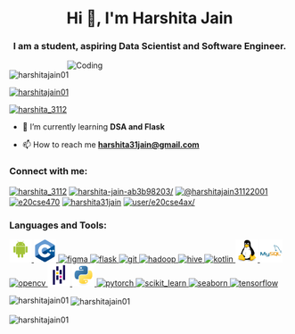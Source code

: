 <h1 align="center">Hi 👋, I'm Harshita Jain</h1>
<h3 align="center">I am a student, aspiring Data Scientist and Software Engineer.</h3>
<img align="right" alt="Coding" width="400" src="https://dribbble.com/shots/2413754-Coding.gif">

<p align="left"> <img src="https://komarev.com/ghpvc/?username=harshitajain01&label=Profile%20views&color=0e75b6&style=flat" alt="harshitajain01" /> </p>

<p align="left"> <a href="https://github.com/ryo-ma/github-profile-trophy"><img src="https://github-profile-trophy.vercel.app/?username=harshitajain01" alt="harshitajain01" /></a> </p>

<p align="left"> <a href="https://twitter.com/harshita_3112" target="blank"><img src="https://img.shields.io/twitter/follow/harshita_3112?logo=twitter&style=for-the-badge" alt="harshita_3112" /></a> </p>

- 🌱 I’m currently learning **DSA and Flask**

- 📫 How to reach me **harshita31jain@gmail.com**

<h3 align="left">Connect with me:</h3>
<p align="left">
<a href="https://twitter.com/harshita_3112" target="blank"><img align="center" src="https://raw.githubusercontent.com/rahuldkjain/github-profile-readme-generator/master/src/images/icons/Social/twitter.svg" alt="harshita_3112" height="30" width="40" /></a>
<a href="https://linkedin.com/in/harshita-jain-ab3b98203/" target="blank"><img align="center" src="https://raw.githubusercontent.com/rahuldkjain/github-profile-readme-generator/master/src/images/icons/Social/linked-in-alt.svg" alt="harshita-jain-ab3b98203/" height="30" width="40" /></a>
<a href="https://medium.com/@harshitajain31122001" target="blank"><img align="center" src="https://raw.githubusercontent.com/rahuldkjain/github-profile-readme-generator/master/src/images/icons/Social/medium.svg" alt="@harshitajain31122001" height="30" width="40" /></a>
<a href="https://www.codechef.com/users/e20cse470" target="blank"><img align="center" src="https://cdn.jsdelivr.net/npm/simple-icons@3.1.0/icons/codechef.svg" alt="e20cse470" height="30" width="40" /></a>
<a href="https://www.leetcode.com/harshita31jain" target="blank"><img align="center" src="https://raw.githubusercontent.com/rahuldkjain/github-profile-readme-generator/master/src/images/icons/Social/leet-code.svg" alt="harshita31jain" height="30" width="40" /></a>
<a href="https://auth.geeksforgeeks.org/user/user/e20cse4ax/" target="blank"><img align="center" src="https://raw.githubusercontent.com/rahuldkjain/github-profile-readme-generator/master/src/images/icons/Social/geeks-for-geeks.svg" alt="user/e20cse4ax/" height="30" width="40" /></a>
</p>

<h3 align="left">Languages and Tools:</h3>
<p align="left"> <a href="https://developer.android.com" target="_blank" rel="noreferrer"> <img src="https://raw.githubusercontent.com/devicons/devicon/master/icons/android/android-original-wordmark.svg" alt="android" width="40" height="40"/> </a> <a href="https://www.w3schools.com/cpp/" target="_blank" rel="noreferrer"> <img src="https://raw.githubusercontent.com/devicons/devicon/master/icons/cplusplus/cplusplus-original.svg" alt="cplusplus" width="40" height="40"/> </a> <a href="https://www.figma.com/" target="_blank" rel="noreferrer"> <img src="https://www.vectorlogo.zone/logos/figma/figma-icon.svg" alt="figma" width="40" height="40"/> </a> <a href="https://flask.palletsprojects.com/" target="_blank" rel="noreferrer"> <img src="https://www.vectorlogo.zone/logos/pocoo_flask/pocoo_flask-icon.svg" alt="flask" width="40" height="40"/> </a> <a href="https://git-scm.com/" target="_blank" rel="noreferrer"> <img src="https://www.vectorlogo.zone/logos/git-scm/git-scm-icon.svg" alt="git" width="40" height="40"/> </a> <a href="https://hadoop.apache.org/" target="_blank" rel="noreferrer"> <img src="https://www.vectorlogo.zone/logos/apache_hadoop/apache_hadoop-icon.svg" alt="hadoop" width="40" height="40"/> </a> <a href="https://hive.apache.org/" target="_blank" rel="noreferrer"> <img src="https://www.vectorlogo.zone/logos/apache_hive/apache_hive-icon.svg" alt="hive" width="40" height="40"/> </a> <a href="https://kotlinlang.org" target="_blank" rel="noreferrer"> <img src="https://www.vectorlogo.zone/logos/kotlinlang/kotlinlang-icon.svg" alt="kotlin" width="40" height="40"/> </a> <a href="https://www.linux.org/" target="_blank" rel="noreferrer"> <img src="https://raw.githubusercontent.com/devicons/devicon/master/icons/linux/linux-original.svg" alt="linux" width="40" height="40"/> </a> <a href="https://www.mysql.com/" target="_blank" rel="noreferrer"> <img src="https://raw.githubusercontent.com/devicons/devicon/master/icons/mysql/mysql-original-wordmark.svg" alt="mysql" width="40" height="40"/> </a> <a href="https://opencv.org/" target="_blank" rel="noreferrer"> <img src="https://www.vectorlogo.zone/logos/opencv/opencv-icon.svg" alt="opencv" width="40" height="40"/> </a> <a href="https://pandas.pydata.org/" target="_blank" rel="noreferrer"> <img src="https://raw.githubusercontent.com/devicons/devicon/2ae2a900d2f041da66e950e4d48052658d850630/icons/pandas/pandas-original.svg" alt="pandas" width="40" height="40"/> </a> <a href="https://www.python.org" target="_blank" rel="noreferrer"> <img src="https://raw.githubusercontent.com/devicons/devicon/master/icons/python/python-original.svg" alt="python" width="40" height="40"/> </a> <a href="https://pytorch.org/" target="_blank" rel="noreferrer"> <img src="https://www.vectorlogo.zone/logos/pytorch/pytorch-icon.svg" alt="pytorch" width="40" height="40"/> </a> <a href="https://scikit-learn.org/" target="_blank" rel="noreferrer"> <img src="https://upload.wikimedia.org/wikipedia/commons/0/05/Scikit_learn_logo_small.svg" alt="scikit_learn" width="40" height="40"/> </a> <a href="https://seaborn.pydata.org/" target="_blank" rel="noreferrer"> <img src="https://seaborn.pydata.org/_images/logo-mark-lightbg.svg" alt="seaborn" width="40" height="40"/> </a> <a href="https://www.tensorflow.org" target="_blank" rel="noreferrer"> <img src="https://www.vectorlogo.zone/logos/tensorflow/tensorflow-icon.svg" alt="tensorflow" width="40" height="40"/> </a> </p>

<p><img align="left" src="https://github-readme-stats.vercel.app/api/top-langs?username=harshitajain01&show_icons=true&locale=en&layout=compact" alt="harshitajain01" /></p>

<p>&nbsp;<img align="center" src="https://github-readme-stats.vercel.app/api?username=harshitajain01&show_icons=true&locale=en" alt="harshitajain01" /></p>

<p><img align="center" src="https://github-readme-streak-stats.herokuapp.com/?user=harshitajain01&" alt="harshitajain01" /></p>
